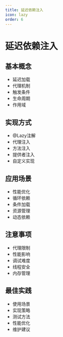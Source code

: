 ```yaml
---
title: 延迟依赖注入
icon: lazy
order: 6
---
```


# 延迟依赖注入

## 基本概念
- 延迟加载
- 代理机制
- 触发条件
- 生命周期
- 作用域

## 实现方式
- @Lazy注解
- 代理注入
- 方法注入
- 提供者注入
- 自定义实现

## 应用场景
- 性能优化
- 循环依赖
- 条件加载
- 资源管理
- 动态依赖

## 注意事项
- 代理限制
- 性能影响
- 调试难度
- 线程安全
- 内存管理

## 最佳实践
- 使用场景
- 实现策略
- 测试方法
- 性能优化
- 维护建议
